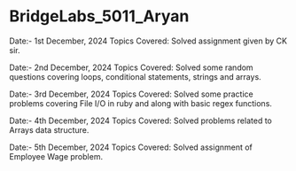 # BridgeLabs_5011_Aryan

Date:- 1st December, 2024
Topics Covered: Solved assignment given by CK sir.

Date:- 2nd December, 2024
Topics Covered: Solved some random questions covering loops, conditional statements, strings and arrays.

Date:- 3rd December, 2024
Topics Covered: Solved some practice problems covering File I/O in ruby and along with basic regex functions.

Date:- 4th December, 2024
Topics Covered: Solved problems related to Arrays data structure.

Date:- 5th December, 2024
Topics Covered: Solved assignment of Employee Wage problem.

